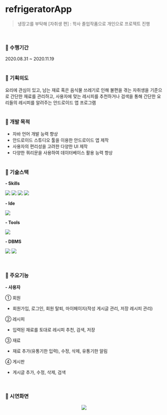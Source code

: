 # refrigeratorApp
> 냉장고를 부탁해 [자취생 편] : 학사 졸업작품으로 개인으로 프로젝트 진행

<br>

### 📌 수행기간
2020.08.31 ~ 2020.11.19
<br><br>

### 📌 기획의도
요리에 관심이 있고, 남는 재료 혹은 음식물 쓰레기로 인해 불편을 겪는 자취생을 기준으로 간단한 재료를 관리하고, 사용자에 맞는 레시피를 추천하거나 검색을 통해 간단한 요리들의 레시피를 알려주는 안드로이드 앱 프로그램
<br><br>

### 📌 개발 목적
- 자바 언어 개발 능력 향상
- 안드로이드 스튜디오 툴을 이용한 안드로이드 앱 제작
- 사용자의 편리성을 고려한 다양한 UI 제작
- 다양한 쿼리문을 사용하여 데이터베이스 활용 능력 향상
<br><br>

### 📌 기술스택
<b>- Skills</b>

<img src="https://img.shields.io/badge/java-007396?style=for-the-badge&logo=java&logoColor=white"> <img src="https://img.shields.io/badge/javascript-F7DF1E?style=for-the-badge&logo=javascript&logoColor=black"> <img src="https://img.shields.io/badge/html5-E34F26?style=for-the-badge&logo=html5&logoColor=white"> <img src="https://img.shields.io/badge/css-1572B6?style=for-the-badge&logo=css3&logoColor=white">

<b>- Ide</b>

<img src="https://img.shields.io/badge/eclipse-2C2255?style=for-the-badge&logo=eclipse&logoColor=white">

<b>- Tools</b>

<img src="https://img.shields.io/badge/androidstudio-3DDC84?style=for-the-badge&logo=androidstudio&logoColor=white"> 

<b>- DBMS</b>

<img src="https://img.shields.io/badge/firebase-FFCA28?style=for-the-badge&logo=firebase&logoColor=white"> <img src="https://img.shields.io/badge/sqlite-003B57?style=for-the-badge&logo=sqlite&logoColor=white">

<br>
 

### 📌 주요기능
<b>- 사용자</b>

① 회원
- 회원가입, 로그인, 회원 탈퇴, 마이페이지(작성 게시글 관리, 저장 레시피 관리)

② 레시피
- 입력된 재료를 토대로 레시피 추천, 검색, 저장

③ 재료
- 재료 추가(유통기한 입력), 수정, 삭제, 유통기한 알림

④ 게시판
- 게시글 추가, 수정, 삭제, 검색

<br>


### 📌 시연화면
<p align="center">
  <img src="https://github.com/dev-seung/refrigeratorApp/assets/134994688/89d5084c-870e-4891-beed-829108583e9e">
</p>

